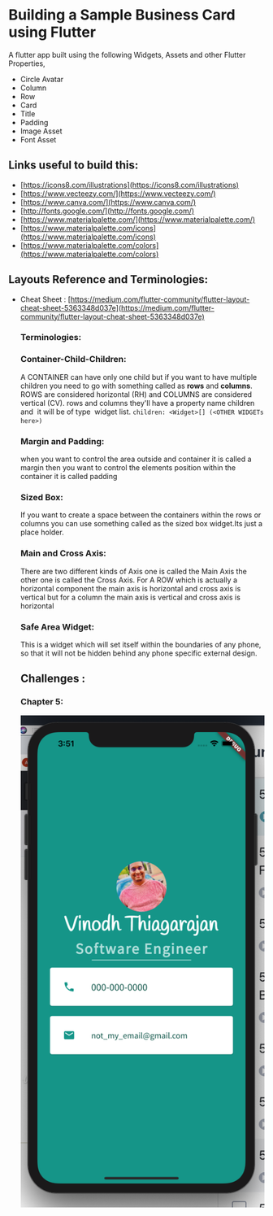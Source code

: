 # Building a Sample Business Card using Flutter

A flutter app built using the following Widgets, Assets and other Flutter Properties,
  - Circle Avatar
  - Column
  - Row
  - Card
  - Title
  - Padding
  - Image Asset
  - Font Asset

## Links useful to build this:

- [https://icons8.com/illustrations](https://icons8.com/illustrations)
- [https://www.vecteezy.com/](https://www.vecteezy.com/)
- [https://www.canva.com/](https://www.canva.com/)
- [http://fonts.google.com/](http://fonts.google.com/)
- [https://www.materialpalette.com/](https://www.materialpalette.com/)
- [https://www.materialpalette.com/icons](https://www.materialpalette.com/icons)
- [https://www.materialpalette.com/colors](https://www.materialpalette.com/colors)

## Layouts Reference and Terminologies:

- Cheat Sheet : [https://medium.com/flutter-community/flutter-layout-cheat-sheet-5363348d037e](https://medium.com/flutter-community/flutter-layout-cheat-sheet-5363348d037e)

    ### Terminologies:

    ### Container-Child-Children:

    A CONTAINER can have only one child but if you want to have multiple children you need to go with something called as **rows** and **columns**. ROWS are considered horizontal (RH) and COLUMNS are considered vertical (CV). rows and columns they'll have a property name children and  it will be of type  widget list. `children: <Widget>[] (<OTHER WIDGETs here>)`

    ### Margin and Padding:

    when you want to control the area outside and container it is called a margin then you want to control the elements position within the container it is called padding

    ### Sized Box:

    If you want to create a space between the containers within the rows or columns you can use something called as the sized box widget.Its just a place holder.

    ### Main and Cross Axis:

    There are two different kinds of Axis one is called the Main Axis the other one is called the Cross Axis. For A ROW which is actually a horizontal component the main axis is horizontal and cross axis is vertical but for a column the main axis is vertical and cross axis is horizontal

    ### Safe Area Widget:

    This is a widget which will set itself within the boundaries of any phone, so that it will not be hidden behind any phone specific external design.

    ## Challenges :

    ### Chapter 5:

    ![My.png](My_Card.png)

